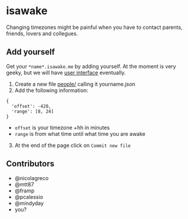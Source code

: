 # isawake
Changing timezones might be painful when you have to contact parents, friends, lovers and collegues.

## Add yourself
Get your `*name*.isawake.me` by adding yourself. At the moment is very geeky, but we will have [user interface](https://github.com/nicolagreco/isawake/issues/9) eventually.

1. Create a new file [people/](https://github.com/nicolagreco/isawake/new/master/people) calling it yourname.json
2. Add the following information:
```
{
  'offset': -420,
  'range': [8, 24]
}
```

- `offset` is your timezone +hh in minutes
- `range` is from what time until what time you are awake

3. At the end of the page click on `Commit new file`


## Contributors
 - @nicolagreco
 - @mtt87
 - @framp
 - @pcalessio
 - @mindyday
 - you?
